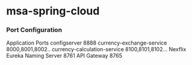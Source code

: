 # msa-spring-cloud

### Port Configuration
Application	Ports
configserver	8888
currency-exchange-service	8000,8001,8002..
currency-calculation-service	8100,8101,8102…
Nexflix Eureka Naming Server	8761
API Gateway	8765
